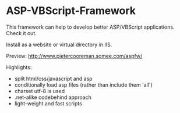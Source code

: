 # ASP-VBScript-Framework

This framework can help to develop better ASP/VBScript applications. Check it out.

Install as a website or virtual directory in IIS.

Preview: http://www.pietercooreman.somee.com/aspfw/

Highlights:
* split html/css/javascript and asp
* conditionally load asp files (rather than include them 'all')
* charset utf-8 is used
* .net-alike codebehind approach
* light-weight and fast scripts
